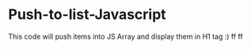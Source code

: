 # Push-to-list-Javascript
This code will push items into JS Array and display them in H1 tag :)
ff
ff
